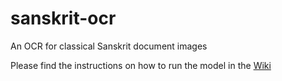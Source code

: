 # sanskrit-ocr
An OCR for classical Sanskrit document images

Please find the instructions on how to run the model in the [Wiki](https://github.com/ihdia/sanskrit-ocr/wiki)
